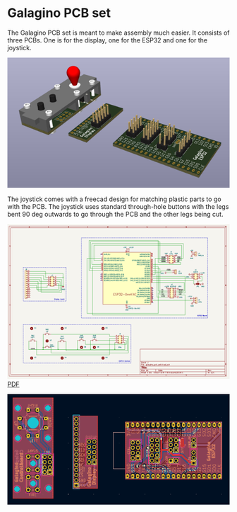 # Galagino PCB set

The Galagino PCB set is meant to make assembly much easier.
It consists of three PCBs. One is for the display, one for the
ESP32 and one for the joystick. 

![3D rendering of PCB set](pcb_set.png)

The joystick comes with a freecad design for matching plastic
parts to go with the PCB. The joystick uses standard through-hole
buttons with the legs bent 90 deg outwards to go through the
PCB and the other legs being cut.

![Schematic](schematic.png)[PDF](schematic.pdf)

![PCBs](pcb.png)

